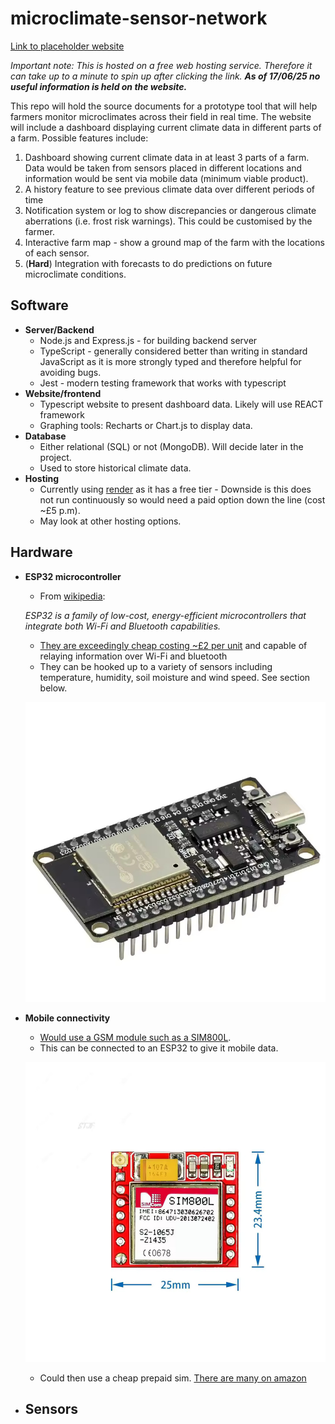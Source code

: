 # microclimate-sensor-network

[Link to placeholder website](https://agriscanner.onrender.com/)

_Important note: This is hosted on a free web hosting service. Therefore it can
take up to a minute to spin up after clicking the link. **As of 17/06/25 no
useful information is held on the website.**_

This repo will hold the source documents for a prototype tool that will help
farmers monitor microclimates across their field in real time. The website will
include a dashboard displaying current climate data in different parts of a
farm. Possible features include:

1) Dashboard showing current climate data in at least 3 parts of a farm. Data
   would be taken from sensors placed in different locations and information
   would be sent via mobile data (minimum viable product).
2) A history feature to see previous climate data over different periods of time
3) Notification system or log to show discrepancies or dangerous climate
   aberrations (i.e. frost risk warnings). This could be customised by the
   farmer.
4) Interactive farm map - show a ground map of the farm with the locations of
   each sensor.
5) (**Hard**) Integration with forecasts to do predictions on future
   microclimate conditions.


## Software
- **Server/Backend** 
	- Node.js and Express.js - for building backend server 
	- TypeScript - generally considered better than writing in standard
	JavaScript as it is more strongly typed and therefore helpful for avoiding
	bugs. 
	- Jest - modern testing framework that works with typescript
- **Website/frontend** 
	- Typescript website to present dashboard data. Likely will use REACT framework
	- Graphing tools: Recharts or Chart.js to display data.
- **Database** 
	- Either relational (SQL) or not (MongoDB). Will decide later in the project.
	- Used to store historical climate data.
- **Hosting**
	- Currently using [render](https://render.com/) as it has a free
	tier - Downside is this does not run continuously so would need a paid
	option down the line (cost ~£5 p.m).
	- May look at other hosting options.

## Hardware 
- **ESP32 microcontroller**
	- From [wikipedia](https://en.wikipedia.org/wiki/ESP32):

	_ESP32 is a family of low-cost, energy-efficient microcontrollers that
	integrate both Wi-Fi and Bluetooth capabilities._

	- [They are exceedingly cheap costing ~£2 per unit](https://www.aliexpress.com/item/1005006825727330.html?spm=a2g0o.productlist.main.1.1fcc45879aikPb)
	and capable of relaying information over Wi-Fi and bluetooth
	- They can be hooked up to a variety of sensors including temperature, 
	humidity, soil moisture and wind speed. See section below.

	![Image of an ESP32 module](/images/esp32-module.jpg)

- **Mobile connectivity**
	- [Would use a GSM module such as a SIM800L](https://www.aliexpress.com/item/1005005687766384.html?spm=a2g0o.productlist.main.3.7bc1189aNFQ8Xq).
	- This can be connected to an ESP32 to give it mobile data.

	![Image of a SIM800L module](/images/sim800l.jpg)

	- Could then use a cheap prepaid sim. [There are many on amazon](https://www.amazon.co.uk/s?k=prepaid+sim+card&i=electronics&crid=1W5QIVJJYJI45&sprefix=prepaid+sim+car%2Celectronics%2C95&ref=nb_sb_noss_2)

- **Sensors**
	- 

	








